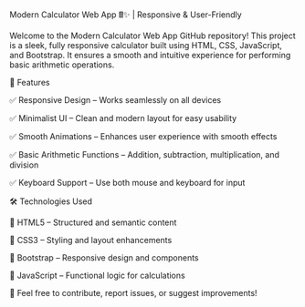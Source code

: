 Modern Calculator Web App 🖩✨ | Responsive & User-Friendly

Welcome to the Modern Calculator Web App GitHub repository! This project is a sleek, fully responsive calculator built using HTML, CSS, JavaScript, and Bootstrap. It ensures a smooth and intuitive experience for performing basic arithmetic operations.

🌟 Features

✅ Responsive Design – Works seamlessly on all devices

✅ Minimalist UI – Clean and modern layout for easy usability

✅ Smooth Animations – Enhances user experience with smooth effects

✅ Basic Arithmetic Functions – Addition, subtraction, multiplication, and division

✅ Keyboard Support – Use both mouse and keyboard for input

🛠️ Technologies Used

🔹 HTML5 – Structured and semantic content

🔹 CSS3 – Styling and layout enhancements

🔹 Bootstrap – Responsive design and components

🔹 JavaScript – Functional logic for calculations

📌 Feel free to contribute, report issues, or suggest improvements!
